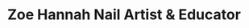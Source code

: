 ---
title: "Zoe Hannah Nail Artist & Educator"
url: /meifod/zoe-hannah-nail-artist-and-educator/
shop: beauty
---